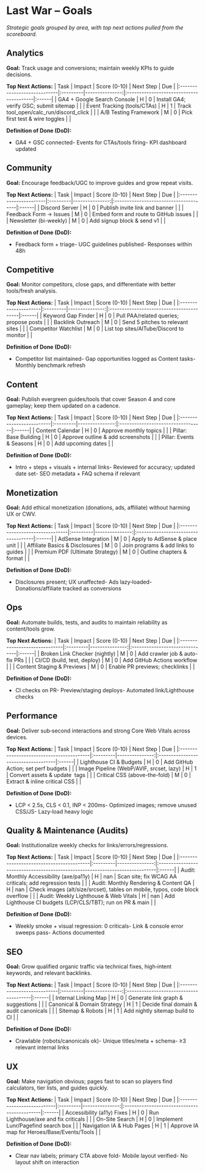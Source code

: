 # Last War – Goals

_Strategic goals grouped by area, with top next actions pulled from the scoreboard._

## Analytics
**Goal:** Track usage and conversions; maintain weekly KPIs to guide decisions.  

**Top Next Actions:**
| Task                        | Impact   |   Score (0-10) | Next Step                               | Due   |
|:----------------------------|:---------|---------------:|:----------------------------------------|:------|
| GA4 + Google Search Console | H        |              0 | Install GA4; verify GSC; submit sitemap |       |
| Event Tracking (tools/CTAs) | H        |              1 | Track tool_open/calc_run/discord_click  |       |
| A/B Testing Framework       | M        |              0 | Pick first test & wire toggles          |       |

**Definition of Done (DoD):**
- GA4 + GSC connected- Events for CTAs/tools firing- KPI dashboard updated

## Community
**Goal:** Encourage feedback/UGC to improve guides and grow repeat visits.  

**Top Next Actions:**
| Task                   | Impact   |   Score (0-10) | Next Step                             | Due   |
|:-----------------------|:---------|---------------:|:--------------------------------------|:------|
| Discord Server         | H        |              0 | Publish invite link and banner        |       |
| Feedback Form → Issues | M        |              0 | Embed form and route to GitHub issues |       |
| Newsletter (bi-weekly) | M        |              0 | Add signup block & send v1            |       |

**Definition of Done (DoD):**
- Feedback form + triage- UGC guidelines published- Responses within 48h

## Competitive
**Goal:** Monitor competitors, close gaps, and differentiate with better tools/fresh analysis.  

**Top Next Actions:**
| Task                 | Impact   |   Score (0-10) | Next Step                                | Due   |
|:---------------------|:---------|---------------:|:-----------------------------------------|:------|
| Keyword Gap Finder   | H        |              0 | Pull PAA/related queries; propose posts  |       |
| Backlink Outreach    | M        |              0 | Send 5 pitches to relevant sites         |       |
| Competitor Watchlist | M        |              0 | List top sites/AITube/Discord to monitor |       |

**Definition of Done (DoD):**
- Competitor list maintained- Gap opportunities logged as Content tasks- Monthly benchmark refresh

## Content
**Goal:** Publish evergreen guides/tools that cover Season 4 and core gameplay; keep them updated on a cadence.  

**Top Next Actions:**
| Task                     | Impact   |   Score (0-10) | Next Step                         | Due   |
|:-------------------------|:---------|---------------:|:----------------------------------|:------|
| Content Calendar         | H        |              0 | Approve monthly topics            |       |
| Pillar: Base Building    | H        |              0 | Approve outline & add screenshots |       |
| Pillar: Events & Seasons | H        |              0 | Add upcoming dates                |       |

**Definition of Done (DoD):**
- Intro + steps + visuals + internal links- Reviewed for accuracy; updated date set- SEO metadata + FAQ schema if relevant

## Monetization
**Goal:** Add ethical monetization (donations, ads, affiliate) without harming UX or CWV.  

**Top Next Actions:**
| Task                            | Impact   |   Score (0-10) | Next Step                           | Due   |
|:--------------------------------|:---------|---------------:|:------------------------------------|:------|
| AdSense Integration             | M        |              0 | Apply to AdSense & place unit       |       |
| Affiliate Basics & Disclosures  | M        |              0 | Join programs & add links to guides |       |
| Premium PDF (Ultimate Strategy) | M        |              0 | Outline chapters & format           |       |

**Definition of Done (DoD):**
- Disclosures present; UX unaffected- Ads lazy‑loaded- Donations/affiliate tracked as conversions

## Ops
**Goal:** Automate builds, tests, and audits to maintain reliability as content/tools grow.  

**Top Next Actions:**
| Task                          | Impact   |   Score (0-10) | Next Step                      | Due   |
|:------------------------------|:---------|---------------:|:-------------------------------|:------|
| Broken Link Checker (nightly) | M        |              0 | Add crawler job & auto-fix PRs |       |
| CI/CD (build, test, deploy)   | M        |              0 | Add GitHub Actions workflow    |       |
| Content Staging & Previews    | M        |              0 | Enable PR previews; checklinks |       |

**Definition of Done (DoD):**
- CI checks on PR- Preview/staging deploys- Automated link/Lighthouse checks

## Performance
**Goal:** Deliver sub‑second interactions and strong Core Web Vitals across devices.  

**Top Next Actions:**
| Task                                     | Impact   |   Score (0-10) | Next Step                           | Due   |
|:-----------------------------------------|:---------|---------------:|:------------------------------------|:------|
| Lighthouse CI & Budgets                  | H        |              0 | Add GitHub Action; set perf budgets |       |
| Image Pipeline (WebP/AVIF, srcset, lazy) | H        |              1 | Convert assets & update <img> tags  |       |
| Critical CSS (above-the-fold)            | M        |              0 | Extract & inline critical CSS       |       |

**Definition of Done (DoD):**
- LCP < 2.5s, CLS < 0.1, INP < 200ms- Optimized images; remove unused CSS/JS- Lazy‑load heavy logic

## Quality & Maintenance (Audits)
**Goal:** Institutionalize weekly checks for links/errors/regressions.  

**Top Next Actions:**
| Task                                     | Impact   |   Score (0-10) | Next Step                                                                    | Due   |
|:-----------------------------------------|:---------|---------------:|:-----------------------------------------------------------------------------|:------|
| Audit: Monthly Accessibility (axe/pa11y) | H        |            nan | Scan site; fix WCAG AA criticals; add regression tests                       |       |
| Audit: Monthly Rendering & Content QA    | H        |            nan | Check images (alt/size/srcset), tables on mobile, typos, code block overflow |       |
| Audit: Weekly Lighthouse & Web Vitals    | H        |            nan | Add Lighthouse CI budgets (LCP/CLS/TBT); run on PR & main                    |       |

**Definition of Done (DoD):**
- Weekly smoke + visual regression: 0 criticals- Link & console error sweeps pass- Actions documented

## SEO
**Goal:** Grow qualified organic traffic via technical fixes, high‑intent keywords, and relevant backlinks.  

**Top Next Actions:**
| Task                        | Impact   |   Score (0-10) | Next Step                              | Due   |
|:----------------------------|:---------|---------------:|:---------------------------------------|:------|
| Internal Linking Map        | H        |              0 | Generate link graph & suggestions      |       |
| Canonical & Domain Strategy | H        |              1 | Decide final domain & audit canonicals |       |
| Sitemap & Robots            | H        |              1 | Add nightly sitemap build to CI        |       |

**Definition of Done (DoD):**
- Crawlable (robots/canonicals ok)- Unique titles/meta + schema- ≥3 relevant internal links

## UX
**Goal:** Make navigation obvious; pages fast to scan so players find calculators, tier lists, and guides quickly.  

**Top Next Actions:**
| Task                       | Impact   |   Score (0-10) | Next Step                                   | Due   |
|:---------------------------|:---------|---------------:|:--------------------------------------------|:------|
| Accessibility (a11y) Fixes | H        |              0 | Run Lighthouse/axe and fix criticals        |       |
| On-Site Search             | H        |              0 | Implement Lunr/Pagefind search box          |       |
| Navigation IA & Hub Pages  | H        |              1 | Approve IA map for Heroes/Base/Events/Tools |       |

**Definition of Done (DoD):**
- Clear nav labels; primary CTA above fold- Mobile layout verified- No layout shift on interaction


